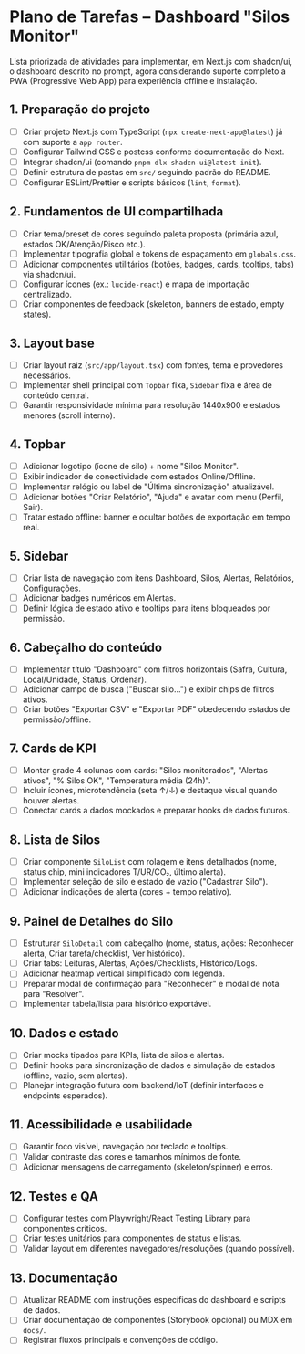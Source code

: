 # Plano de Tarefas – Dashboard "Silos Monitor"

Lista priorizada de atividades para implementar, em Next.js com shadcn/ui, o dashboard descrito no prompt, agora considerando suporte completo a PWA (Progressive Web App) para experiência offline e instalação.

## 1. Preparação do projeto
- [ ] Criar projeto Next.js com TypeScript (`npx create-next-app@latest`) já com suporte a `app router`.
- [ ] Configurar Tailwind CSS e postcss conforme documentação do Next.
- [ ] Integrar shadcn/ui (comando `pnpm dlx shadcn-ui@latest init`).
- [ ] Definir estrutura de pastas em `src/` seguindo padrão do README.
- [ ] Configurar ESLint/Prettier e scripts básicos (`lint`, `format`).

## 2. Fundamentos de UI compartilhada
- [ ] Criar tema/preset de cores seguindo paleta proposta (primária azul, estados OK/Atenção/Risco etc.).
- [ ] Implementar tipografia global e tokens de espaçamento em `globals.css`.
- [ ] Adicionar componentes utilitários (botões, badges, cards, tooltips, tabs) via shadcn/ui.
- [ ] Configurar ícones (ex.: `lucide-react`) e mapa de importação centralizado.
- [ ] Criar componentes de feedback (skeleton, banners de estado, empty states).

## 3. Layout base
- [ ] Criar layout raiz (`src/app/layout.tsx`) com fontes, tema e provedores necessários.
- [ ] Implementar shell principal com `Topbar` fixa, `Sidebar` fixa e área de conteúdo central.
- [ ] Garantir responsividade mínima para resolução 1440x900 e estados menores (scroll interno).

## 4. Topbar
- [ ] Adicionar logotipo (ícone de silo) + nome "Silos Monitor".
- [ ] Exibir indicador de conectividade com estados Online/Offline.
- [ ] Implementar relógio ou label de "Última sincronização" atualizável.
- [ ] Adicionar botões "Criar Relatório", "Ajuda" e avatar com menu (Perfil, Sair).
- [ ] Tratar estado offline: banner e ocultar botões de exportação em tempo real.

## 5. Sidebar
- [ ] Criar lista de navegação com itens Dashboard, Silos, Alertas, Relatórios, Configurações.
- [ ] Adicionar badges numéricos em Alertas.
- [ ] Definir lógica de estado ativo e tooltips para itens bloqueados por permissão.

## 6. Cabeçalho do conteúdo
- [ ] Implementar título "Dashboard" com filtros horizontais (Safra, Cultura, Local/Unidade, Status, Ordenar).
- [ ] Adicionar campo de busca ("Buscar silo…") e exibir chips de filtros ativos.
- [ ] Criar botões "Exportar CSV" e "Exportar PDF" obedecendo estados de permissão/offline.

## 7. Cards de KPI
- [ ] Montar grade 4 colunas com cards: "Silos monitorados", "Alertas ativos", "% Silos OK", "Temperatura média (24h)".
- [ ] Incluir ícones, microtendência (seta ↑/↓) e destaque visual quando houver alertas.
- [ ] Conectar cards a dados mockados e preparar hooks de dados futuros.

## 8. Lista de Silos
- [ ] Criar componente `SiloList` com rolagem e itens detalhados (nome, status chip, mini indicadores T/UR/CO₂, último alerta).
- [ ] Implementar seleção de silo e estado de vazio ("Cadastrar Silo").
- [ ] Adicionar indicações de alerta (cores + tempo relativo).

## 9. Painel de Detalhes do Silo
- [ ] Estruturar `SiloDetail` com cabeçalho (nome, status, ações: Reconhecer alerta, Criar tarefa/checklist, Ver histórico).
- [ ] Criar tabs: Leituras, Alertas, Ações/Checklists, Histórico/Logs.
- [ ] Adicionar heatmap vertical simplificado com legenda.
- [ ] Preparar modal de confirmação para "Reconhecer" e modal de nota para "Resolver".
- [ ] Implementar tabela/lista para histórico exportável.

## 10. Dados e estado
- [ ] Criar mocks tipados para KPIs, lista de silos e alertas.
- [ ] Definir hooks para sincronização de dados e simulação de estados (offline, vazio, sem alertas).
- [ ] Planejar integração futura com backend/IoT (definir interfaces e endpoints esperados).

## 11. Acessibilidade e usabilidade
- [ ] Garantir foco visível, navegação por teclado e tooltips.
- [ ] Validar contraste das cores e tamanhos mínimos de fonte.
- [ ] Adicionar mensagens de carregamento (skeleton/spinner) e erros.

## 12. Testes e QA
- [ ] Configurar testes com Playwright/React Testing Library para componentes críticos.
- [ ] Criar testes unitários para componentes de status e listas.
- [ ] Validar layout em diferentes navegadores/resoluções (quando possível).

## 13. Documentação
- [ ] Atualizar README com instruções específicas do dashboard e scripts de dados.
- [ ] Criar documentação de componentes (Storybook opcional) ou MDX em `docs/`.
- [ ] Registrar fluxos principais e convenções de código.
